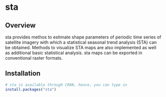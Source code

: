 # sta


## Overview 
sta provides methos to estimate shape parameters of periodic time series of satellite imagery with which a statistical seasonal trend analysis (STA) can be obtained. Methods to visualize STA maps are also implemented as well as additional basic statistical analysis. sta maps can be exported in conventional raster formats. 

## Installation

``` r
# sta is available through CRAN, hence, you can type in
install.packages("sta")
```

